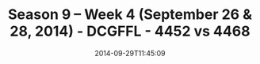 ---
title: Season 9 – Week 4 (September 26 & 28, 2014) - DCGFFL - 4452 vs 4468
teams_score:
- team: 4452
  score:
- team: 4468
  score: 0
mvp: Charlie Lingefeldt (Black), Patrick Mabray (Royal)
game-ball: N/A
season: 9
week: 4
date: '2014-09-29T11:45:09'
pageid: season-9-week-4-4452-vs-4468
---